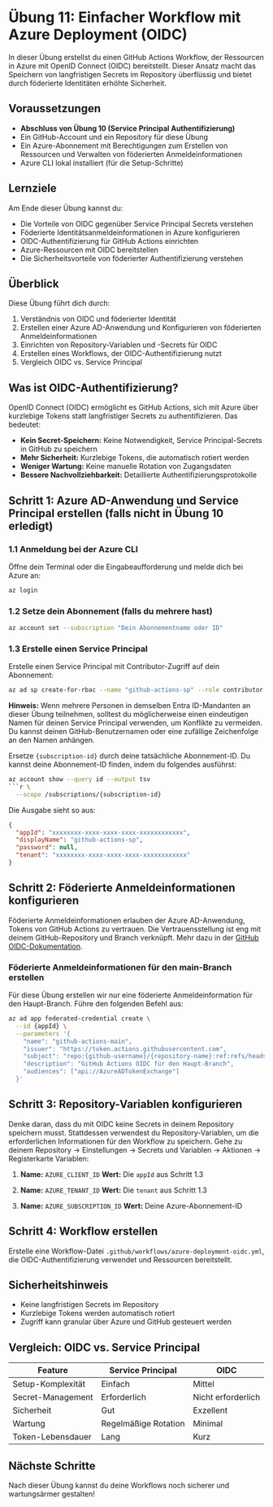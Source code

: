 # Übung 11: Einfacher Workflow mit Azure Deployment (OIDC)
In dieser Übung erstellst du einen GitHub Actions Workflow, der Ressourcen in Azure mit OpenID Connect (OIDC) bereitstellt. Dieser Ansatz macht das Speichern von langfristigen Secrets im Repository überflüssig und bietet durch föderierte Identitäten erhöhte Sicherheit.

## Voraussetzungen
- **Abschluss von Übung 10 (Service Principal Authentifizierung)**
- Ein GitHub-Account und ein Repository für diese Übung
- Ein Azure-Abonnement mit Berechtigungen zum Erstellen von Ressourcen und Verwalten von föderierten Anmeldeinformationen
- Azure CLI lokal installiert (für die Setup-Schritte)

## Lernziele
Am Ende dieser Übung kannst du:
- Die Vorteile von OIDC gegenüber Service Principal Secrets verstehen
- Föderierte Identitätsanmeldeinformationen in Azure konfigurieren
- OIDC-Authentifizierung für GitHub Actions einrichten
- Azure-Ressourcen mit OIDC bereitstellen
- Die Sicherheitsvorteile von föderierter Authentifizierung verstehen

## Überblick
Diese Übung führt dich durch:
1. Verständnis von OIDC und föderierter Identität
2. Erstellen einer Azure AD-Anwendung und Konfigurieren von föderierten Anmeldeinformationen
3. Einrichten von Repository-Variablen und -Secrets für OIDC
4. Erstellen eines Workflows, der OIDC-Authentifizierung nutzt
5. Vergleich OIDC vs. Service Principal

## Was ist OIDC-Authentifizierung?
OpenID Connect (OIDC) ermöglicht es GitHub Actions, sich mit Azure über kurzlebige Tokens statt langfristiger Secrets zu authentifizieren. Das bedeutet:

- **Kein Secret-Speichern:** Keine Notwendigkeit, Service Principal-Secrets in GitHub zu speichern
- **Mehr Sicherheit:** Kurzlebige Tokens, die automatisch rotiert werden
- **Weniger Wartung:** Keine manuelle Rotation von Zugangsdaten
- **Bessere Nachvollziehbarkeit:** Detaillierte Authentifizierungsprotokolle

## Schritt 1: Azure AD-Anwendung und Service Principal erstellen (falls nicht in Übung 10 erledigt)

### 1.1 Anmeldung bei der Azure CLI
Öffne dein Terminal oder die Eingabeaufforderung und melde dich bei Azure an:

```bash
az login
```

### 1.2 Setze dein Abonnement (falls du mehrere hast)
```bash
az account set --subscription "Dein Abonnementname oder ID"
```

### 1.3 Erstelle einen Service Principal
Erstelle einen Service Principal mit Contributor-Zugriff auf dein Abonnement:

```bash
az ad sp create-for-rbac --name "github-actions-sp" --role contributor --scopes /subscriptions/{subscription-id} --create-password false
```

**Hinweis:** Wenn mehrere Personen in demselben Entra ID-Mandanten an dieser Übung teilnehmen, solltest du möglicherweise einen eindeutigen Namen für deinen Service Principal verwenden, um Konflikte zu vermeiden. Du kannst deinen GitHub-Benutzernamen oder eine zufällige Zeichenfolge an den Namen anhängen.

Ersetze `{subscription-id}` durch deine tatsächliche Abonnement-ID. Du kannst deine Abonnement-ID finden, indem du folgendes ausführst:

```bash
az account show --query id --output tsv
```r \
  --scope /subscriptions/{subscription-id}
```

Die Ausgabe sieht so aus:
```json
{
  "appId": "xxxxxxxx-xxxx-xxxx-xxxx-xxxxxxxxxxxx",
  "displayName": "github-actions-sp",
  "password": null,
  "tenant": "xxxxxxxx-xxxx-xxxx-xxxx-xxxxxxxxxxxx"
}
```

## Schritt 2: Föderierte Anmeldeinformationen konfigurieren
Föderierte Anmeldeinformationen erlauben der Azure AD-Anwendung, Tokens von GitHub Actions zu vertrauen. Die Vertrauensstellung ist eng mit deinem GitHub-Repository und Branch verknüpft. Mehr dazu in der [GitHub OIDC-Dokumentation](https://docs.github.com/en/actions/concepts/security/about-security-hardening-with-openid-connect#example-subject-claims).

### Föderierte Anmeldeinformationen für den main-Branch erstellen
Für diese Übung erstellen wir nur eine föderierte Anmeldeinformation für den Haupt-Branch. Führe den folgenden Befehl aus:

```bash
az ad app federated-credential create \
  --id {appId} \
  --parameters '{
    "name": "github-actions-main",
    "issuer": "https://token.actions.githubusercontent.com",
    "subject": "repo:{github-username}/{repository-name}:ref:refs/heads/main",
    "description": "GitHub Actions OIDC für den Haupt-Branch",
    "audiences": ["api://AzureADTokenExchange"]
  }'
```

## Schritt 3: Repository-Variablen konfigurieren
Denke daran, dass du mit OIDC keine Secrets in deinem Repository speichern musst. Stattdessen verwendest du Repository-Variablen, um die erforderlichen Informationen für den Workflow zu speichern. Gehe zu deinem Repository → Einstellungen → Secrets und Variablen → Aktionen → Registerkarte Variablen:

1. **Name:** `AZURE_CLIENT_ID`
   **Wert:** Die `appId` aus Schritt 1.3

2. **Name:** `AZURE_TENANT_ID`
   **Wert:** Die `tenant` aus Schritt 1.3

3. **Name:** `AZURE_SUBSCRIPTION_ID`
   **Wert:** Deine Azure-Abonnement-ID


## Schritt 4: Workflow erstellen
Erstelle eine Workflow-Datei `.github/workflows/azure-deployment-oidc.yml`, die OIDC-Authentifizierung verwendet und Ressourcen bereitstellt.

## Sicherheitshinweis
- Keine langfristigen Secrets im Repository
- Kurzlebige Tokens werden automatisch rotiert
- Zugriff kann granular über Azure und GitHub gesteuert werden

## Vergleich: OIDC vs. Service Principal
| Feature | Service Principal | OIDC |
|---------|------------------|------|
| Setup-Komplexität | Einfach | Mittel |
| Secret-Management | Erforderlich | Nicht erforderlich |
| Sicherheit | Gut | Exzellent |
| Wartung | Regelmäßige Rotation | Minimal |
| Token-Lebensdauer | Lang | Kurz |

## Nächste Schritte
Nach dieser Übung kannst du deine Workflows noch sicherer und wartungsärmer gestalten!

